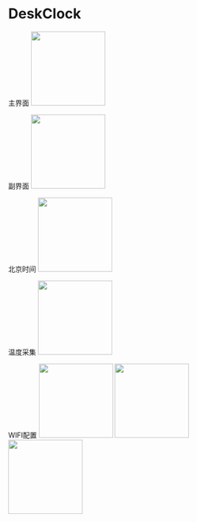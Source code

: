 # DeskClock

主界面
<img width="150" height="150" src="https://github.com/MagicLOH/DeskClock/assets/121782886/c42b4cb7-4c0f-43ef-9b8f-10b61533d2da"/>

副界面
<img width="150" height="150" src="https://github.com/MagicLOH/DeskClock/assets/121782886/2b87c695-e798-4acd-8d16-b43e4115ab0b"/>

北京时间
<img width="150" height="150" src="https://github.com/MagicLOH/DeskClock/assets/121782886/90546d45-1605-4160-aaf5-44750225de16"/>

温度采集
<img width="150" height="150" src="https://github.com/MagicLOH/DeskClock/assets/121782886/21305268-412e-44f1-86be-cdf507232fe4"/>

WIFI配置
<img width="150" height="150" src="https://github.com/MagicLOH/DeskClock/assets/121782886/edebecb5-612f-4047-9cae-5ac71c4a58be"/>
<img width="150" height="150" src="https://github.com/MagicLOH/DeskClock/assets/121782886/45db0b7a-5a64-46e3-a420-d6bd85394166"/>
<img width="150" height="150" src="https://github.com/MagicLOH/DeskClock/assets/121782886/e4107d09-c992-4cf7-af69-7fe8d89bc487"/>
